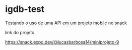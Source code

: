 # igdb-test

Testando o uso de uma API em um projeto mobile no snack

link do projeto:

https://snack.expo.dev/@lucasbarbosa14/miniprojeto-9
